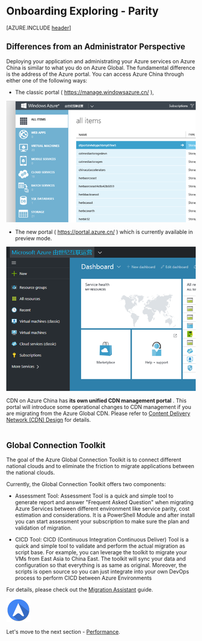 <properties
	pageTitle="Global Customer Playbook onboarding-explore-parity | Azure"
	description="Global Customer Playbook onboarding-explore-parity"
	services="global-customer-playbook"
	documentationCenter=""
	authors="jtong"
	manager="edwinc"
	editor=""
	tags="global-customer-playbook"/>

<tags
	ms.service="migration-lifecycle-onboarding"
	ms.workload=""
	ms.tgt_pltfrm=""
	ms.devlang="na"
	ms.topic="article"
	ms.date="12/26/2016"
	wacn.date="12/26/2016"
	wacn.lang="en" 
	ms.author="jtong"/>


# Onboarding Exploring - Parity

[AZURE.INCLUDE [header](../../../includes/onboarding-explore.md)]

## Differences from an Administrator Perspective

Deploying your application and administrating your Azure services on Azure China is similar to what you do on Azure Global. The fundamental difference is the address of the Azure portal. You can access Azure China through either one of the following ways:

- The classic portal ( https://manage.windowsazure.cn/ ),

![img](../../media/classic-portal.png)

- The new portal ( https://portal.azure.cn/ ) which is currently available in preview mode.

![img](../../media/new-portal.png)

CDN on Azure China has **its own unified CDN management portal** . This portal will introduce some operational changes to CDN management if you are migrating from the Azure Global CDN. 
Please refer to [Content Delivery Network (CDN) Design](/solutions/global-customer/planning/guidance/rehost-migration/) for details.
</br>
</br>

## Global Connection Toolkit

The goal of the Azure Global Connection Toolkit is to connect different national clouds and to eliminate the friction to migrate applications between the national clouds.

Currently, the Global Connection Toolkit offers two components:

- Assessment Tool: Assessment Tool is a quick and simple tool to generate report and answer "Frequent Asked Question" when migrating Azure Services between different environment like service parity, cost estimation and considerations. It is a PowerShell Module and after install you can start assessment your subscription to make sure the plan and validation of migration.

- CICD Tool: CICD (Continuous Integration Continuous Deliver) Tool is a quick and simple tool to validate and perform the actual migration as script base. For example, you can leverage the toolkit to migrate your VMs from East Asia to China East. The toolkit will sync your data and configuration so that everything is as same as original. Moreover, the scripts is open source so you can just integrate into your own DevOps process to perform CICD between Azure Environments

For details, please check out the [Migration Assistant](/solutions/global-customer/migration-assistant/) guide.


![navigation](../../media/navigation.png)

Let's move to the next section - [Performance](/solutions/global-customer/onboarding/explore/performance/).



